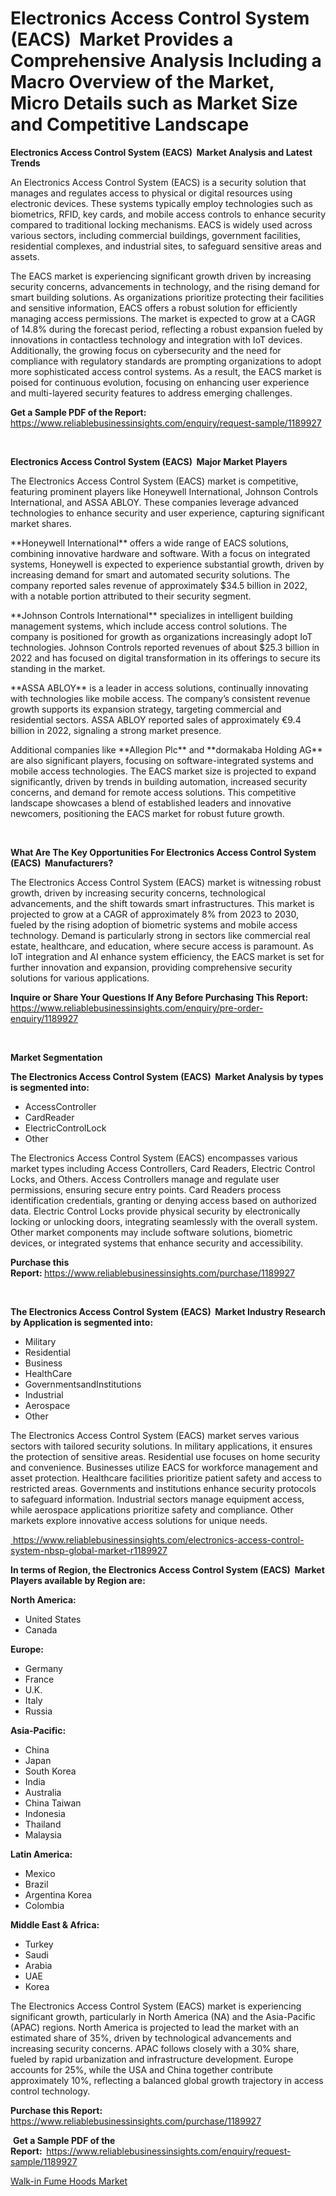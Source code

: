 <p><h1>Electronics Access Control System (EACS)  Market Provides a Comprehensive Analysis Including a Macro Overview of the Market, Micro Details such as Market Size and Competitive Landscape</h1></p><p><strong>Electronics Access Control System (EACS)  Market Analysis and Latest Trends</strong></p>
<p><p>An Electronics Access Control System (EACS) is a security solution that manages and regulates access to physical or digital resources using electronic devices. These systems typically employ technologies such as biometrics, RFID, key cards, and mobile access controls to enhance security compared to traditional locking mechanisms. EACS is widely used across various sectors, including commercial buildings, government facilities, residential complexes, and industrial sites, to safeguard sensitive areas and assets.</p><p>The EACS market is experiencing significant growth driven by increasing security concerns, advancements in technology, and the rising demand for smart building solutions. As organizations prioritize protecting their facilities and sensitive information, EACS offers a robust solution for efficiently managing access permissions. The market is expected to grow at a CAGR of 14.8% during the forecast period, reflecting a robust expansion fueled by innovations in contactless technology and integration with IoT devices. Additionally, the growing focus on cybersecurity and the need for compliance with regulatory standards are prompting organizations to adopt more sophisticated access control systems. As a result, the EACS market is poised for continuous evolution, focusing on enhancing user experience and multi-layered security features to address emerging challenges.</p></p>
<p><strong>Get a Sample PDF of the Report:&nbsp;</strong> <a href="https://www.reliablebusinessinsights.com/enquiry/request-sample/1189927?utm_campaign=3083&utm_medium=2&utm_source=Github&utm_content=ia&utm_term=30032025&utm_id=electronics-access-control-system-eacs">https://www.reliablebusinessinsights.com/enquiry/request-sample/1189927</a></p>
<p>&nbsp;</p>
<p><strong>Electronics Access Control System (EACS)  Major Market Players</strong></p>
<p><p>The Electronics Access Control System (EACS) market is competitive, featuring prominent players like Honeywell International, Johnson Controls International, and ASSA ABLOY. These companies leverage advanced technologies to enhance security and user experience, capturing significant market shares.</p><p>**Honeywell International** offers a wide range of EACS solutions, combining innovative hardware and software. With a focus on integrated systems, Honeywell is expected to experience substantial growth, driven by increasing demand for smart and automated security solutions. The company reported sales revenue of approximately $34.5 billion in 2022, with a notable portion attributed to their security segment.</p><p>**Johnson Controls International** specializes in intelligent building management systems, which include access control solutions. The company is positioned for growth as organizations increasingly adopt IoT technologies. Johnson Controls reported revenues of about $25.3 billion in 2022 and has focused on digital transformation in its offerings to secure its standing in the market.</p><p>**ASSA ABLOY** is a leader in access solutions, continually innovating with technologies like mobile access. The company’s consistent revenue growth supports its expansion strategy, targeting commercial and residential sectors. ASSA ABLOY reported sales of approximately €9.4 billion in 2022, signaling a strong market presence.</p><p>Additional companies like **Allegion Plc** and **dormakaba Holding AG** are also significant players, focusing on software-integrated systems and mobile access technologies. The EACS market size is projected to expand significantly, driven by trends in building automation, increased security concerns, and demand for remote access solutions. This competitive landscape showcases a blend of established leaders and innovative newcomers, positioning the EACS market for robust future growth.</p></p>
<p>&nbsp;</p>
<p><strong>What Are The Key Opportunities For Electronics Access Control System (EACS)  Manufacturers?</strong></p>
<p><p>The Electronics Access Control System (EACS) market is witnessing robust growth, driven by increasing security concerns, technological advancements, and the shift towards smart infrastructures. This market is projected to grow at a CAGR of approximately 8% from 2023 to 2030, fueled by the rising adoption of biometric systems and mobile access technology. Demand is particularly strong in sectors like commercial real estate, healthcare, and education, where secure access is paramount. As IoT integration and AI enhance system efficiency, the EACS market is set for further innovation and expansion, providing comprehensive security solutions for various applications.</p></p>
<p><strong>Inquire or Share Your Questions If Any Before Purchasing This Report:</strong> <a href="https://www.reliablebusinessinsights.com/enquiry/pre-order-enquiry/1189927?utm_campaign=3083&utm_medium=2&utm_source=Github&utm_content=ia&utm_term=30032025&utm_id=electronics-access-control-system-eacs">https://www.reliablebusinessinsights.com/enquiry/pre-order-enquiry/1189927</a></p>
<p>&nbsp;</p>
<p><strong>Market Segmentation</strong></p>
<p><strong>The Electronics Access Control System (EACS)  Market Analysis by types is segmented into:</strong></p>
<p><ul><li>AccessController</li><li>CardReader</li><li>ElectricControlLock</li><li>Other</li></ul></p>
<p><p>The Electronics Access Control System (EACS) encompasses various market types including Access Controllers, Card Readers, Electric Control Locks, and Others. Access Controllers manage and regulate user permissions, ensuring secure entry points. Card Readers process identification credentials, granting or denying access based on authorized data. Electric Control Locks provide physical security by electronically locking or unlocking doors, integrating seamlessly with the overall system. Other market components may include software solutions, biometric devices, or integrated systems that enhance security and accessibility.</p></p>
<p><strong>Purchase this Report:&nbsp;</strong><a href="https://www.reliablebusinessinsights.com/purchase/1189927?utm_campaign=3083&utm_medium=2&utm_source=Github&utm_content=ia&utm_term=30032025&utm_id=electronics-access-control-system-eacs">https://www.reliablebusinessinsights.com/purchase/1189927</a></p>
<p>&nbsp;</p>
<p><strong>The Electronics Access Control System (EACS)  Market Industry Research by Application is segmented into:</strong></p>
<p><ul><li>Military</li><li>Residential</li><li>Business</li><li>HealthCare</li><li>GovernmentsandInstitutions</li><li>Industrial</li><li>Aerospace</li><li>Other</li></ul></p>
<p><p>The Electronics Access Control System (EACS) market serves various sectors with tailored security solutions. In military applications, it ensures the protection of sensitive areas. Residential use focuses on home security and convenience. Businesses utilize EACS for workforce management and asset protection. Healthcare facilities prioritize patient safety and access to restricted areas. Governments and institutions enhance security protocols to safeguard information. Industrial sectors manage equipment access, while aerospace applications prioritize safety and compliance. Other markets explore innovative access solutions for unique needs.</p></p>
<p><a href="https://www.reliablebusinessinsights.com/electronics-access-control-system-nbsp-global-market-r1189927?utm_campaign=3083&utm_medium=2&utm_source=Github&utm_content=ia&utm_term=30032025&utm_id=electronics-access-control-system-eacs">&nbsp;https://www.reliablebusinessinsights.com/electronics-access-control-system-nbsp-global-market-r1189927</a></p>
<p><strong>In terms of Region, the Electronics Access Control System (EACS)  Market Players available by Region are:</strong></p>
<p>
    <p> <strong> North America: </strong>
        <ul>
            <li>United States</li>
            <li>Canada</li>
        </ul>
        </p> 
    <p> <strong> Europe: </strong>
        <ul>
            <li>Germany</li>
            <li>France</li>
            <li>U.K.</li>
            <li>Italy</li>
            <li>Russia</li>
        </ul>
        </p> 
    <p> <strong> Asia-Pacific: </strong>
        <ul>
            <li>China</li>
            <li>Japan</li>
            <li>South Korea</li>
            <li>India</li>
            <li>Australia</li>
            <li>China Taiwan</li>
            <li>Indonesia</li>
            <li>Thailand</li>
            <li>Malaysia</li>
        </ul>
        </p> 
    <p> <strong> Latin America: </strong>
        <ul>
            <li>Mexico</li>
            <li>Brazil</li>
            <li>Argentina Korea</li>
            <li>Colombia</li>
        </ul>
        </p> 
    <p> <strong> Middle East & Africa: </strong>
        <ul>
            <li>Turkey</li>
            <li>Saudi</li>
            <li>Arabia</li>
            <li>UAE</li>
            <li>Korea</li>
        </ul>
    </p>
    </p>
<p><p>The Electronics Access Control System (EACS) market is experiencing significant growth, particularly in North America (NA) and the Asia-Pacific (APAC) regions. North America is projected to lead the market with an estimated share of 35%, driven by technological advancements and increasing security concerns. APAC follows closely with a 30% share, fueled by rapid urbanization and infrastructure development. Europe accounts for 25%, while the USA and China together contribute approximately 10%, reflecting a balanced global growth trajectory in access control technology.</p></p>
<p><strong>Purchase this Report: </strong><a href="https://www.reliablebusinessinsights.com/purchase/1189927?utm_campaign=3083&utm_medium=2&utm_source=Github&utm_content=ia&utm_term=30032025&utm_id=electronics-access-control-system-eacs">https://www.reliablebusinessinsights.com/purchase/1189927</a></p>
<p>&nbsp;<strong>Get a Sample PDF of the Report:&nbsp;&nbsp;</strong><a href="https://www.reliablebusinessinsights.com/enquiry/request-sample/1189927?utm_campaign=3083&utm_medium=2&utm_source=Github&utm_content=ia&utm_term=30032025&utm_id=electronics-access-control-system-eacs">https://www.reliablebusinessinsights.com/enquiry/request-sample/1189927</a></p>
<p><strong></strong></p>
<p><p><a href="https://github.com/lalolatiot/Market-Research-Report-List-1/blob/main/walk-in-fume-hoods-market.md?utm_campaign=3083&utm_medium=2&utm_source=Github&utm_content=ia&utm_term=30032025&utm_id=electronics-access-control-system-eacs">Walk-in Fume Hoods Market</a></p></p>